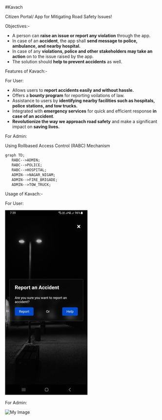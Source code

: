 #Kavach

Citizen Portal/ App for Mitigating Road Safety Issues!

Objectives:-
 - A person can **raise an issue or report any violation** through the app.
 - In case of an **accident**, the app shall **send message to police, ambulance, and nearby hospital.**
 - In case of any **violations, police and other stakeholders may take an action** on to the issue raised by the app.
 - The solution should **help to prevent accidents** as well.

Features of Kavach:-

For User:
 - Allows users to **report accidents easily and without hassle.**
 - Offers a **bounty program** for reporting voilations of law.
 - Assistance to users by **identifying nearby facilities such as hospitals, police stations, and tow trucks.**
 - Integrated with **emergency services** for quick and efficient response **in case of an accident**.
 - **Revolutionize the way we approach road safety** and make a significant impact on **saving lives.**

For Admin:

Using Rollbased Access Control (RABC) Mechanism
 ```mermaid
graph TD;
    RABC-->ADMIN;
    RABC-->POLICE;
    RABC-->HOSPITAL;
    ADMIN-->NAGAR_NIGAM;
    ADMIN-->FIRE_BRIGADE;
    ADMIN-->TOW_TRUCK;
```  

Usage of Kavach:-

For User:

 ![My Image](01.jpg) 


For Admin:

 ![My Image]()
